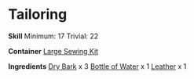 <!-- TITLE: Tanned Leather -->
<!-- SUBTITLE: Leather that has been tanned in organic plant material -->

# Tailoring
**Skill**
Minimum: 17
Trivial: 22

**Container**
[Large Sewing Kit](large-sewing-kit)

**Ingredients**
[Dry Bark](dry-bark) x 3
[Bottle of Water](bottle-of-water) x 1
[Leather](leather) x 1